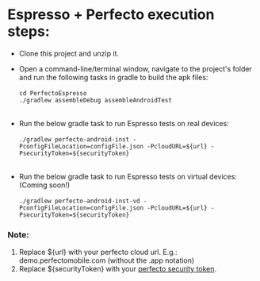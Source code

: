 # Espresso + Perfecto execution steps:

- Clone this project and unzip it. 

- Open a command-line/terminal window, navigate to the project's folder and run the following tasks in gradle to build the apk files:</br></br>
`cd PerfectoEspresso`</br>
`./gradlew assembleDebug assembleAndroidTest` </br></br>

- Run the below gradle task to run Espresso tests on real devices:</br></br>
`./gradlew perfecto-android-inst -PconfigFileLocation=configFile.json -PcloudURL=${url} -PsecurityToken=${securityToken}`</br></br>

- Run the below gradle task to run Espresso tests on virtual devices: (Coming soon!)</br></br>
`./gradlew perfecto-android-inst-vd -PconfigFileLocation=configFile.json -PcloudURL=${url} -PsecurityToken=${securityToken}`</br>

### Note: 
1. Replace ${url} with your perfecto cloud url. E.g.: demo.perfectomobile.com (without the .app notation)</br>
2. Replace ${securityToken} with your [perfecto security token](https://help.perfecto.io/perfecto-help/content/perfecto/automation-testing/generate_security_tokens.htm?Highlight=Generate%20security%20tokens).</br>